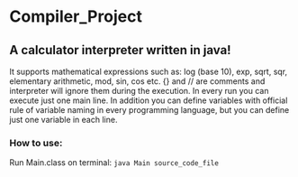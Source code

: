 # Compiler_Project

## A calculator interpreter written in java!

It supports mathematical expressions such as: log (base 10), exp, sqrt, sqr, elementary arithmetic, mod, sin, cos etc. {} and // are comments and interpreter will ignore them during the execution. In every run you can execute just one main line. In addition you can define variables with official rule of variable naming in every programming language, but you can define just one variable in each line.

### How to use:

Run Main.class on terminal: `java Main source_code_file`
